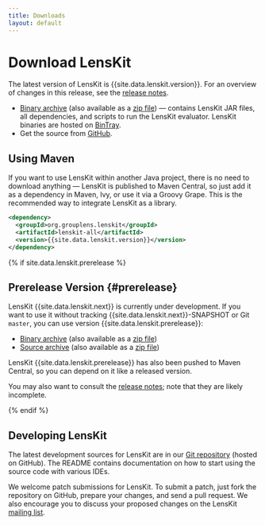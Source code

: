 ```yaml
---
title: Downloads
layout: default
---
```


# Download LensKit

[release notes]: /releases/lenskit-{{site.data.lenskit.version}}.html

The latest version of LensKit is {{site.data.lenskit.version}}.  For an
overview of changes in this release, see the
[release notes][].

[bin.zip]: {{site.data.lenskit.downloadUrl}}/lenskit-{{site.lenskit.version}}.zip
[bin.tgz]: {{site.data.lenskit.downloadUrl}}/lenskit-{{site.lenskit.version}}.tar.gz
[source]: https://github.com/lenskit/lenskit/releases/tag/lenskit-{{site.data.lenskit.version}}
[BinTray]: https://bintray.com/lenskit/lenskit-releases/lenskit/{{site.data.lenskit.version}}/view

- [Binary archive][bin.tgz] (also available as a [zip file][bin.zip]) —
  contains LensKit JAR files, all dependencies, and scripts to run the LensKit
  evaluator.  LensKit binaries are hosted on [BinTray][].
- Get the source from [GitHub][source].

## Using Maven

If you  want to use LensKit  within another Java project,  there is no
need to download anything — LensKit  is published to Maven Central, so
just add  it as a  dependency in  Maven, Ivy, or  use it via  a Groovy
Grape.  This is the recommended way to integrate LensKit as a library.

~~~xml
<dependency>
  <groupId>org.grouplens.lenskit</groupId>
  <artifactId>lenskit-all</artifactId>
  <version>{{site.data.lenskit.version}}</version>
</dependency>
~~~

{% if site.data.lenskit.prerelease %}
## Prerelease Version {#prerelease}

LensKit {{site.data.lenskit.next}} is currently under development.  If you want to use it without tracking {{site.data.lenskit.next}}-SNAPSHOT or Git `master`, you can use version {{site.data.lenskit.prerelease}}:

[beta.bin.zip]: {{site.data.lenskit.downloadUrl}}/lenskit-{{site.data.lenskit.prerelease}}.zip
[beta.bin.tgz]: {{site.data.lenskit.downloadUrl}}/lenskit-{{site.data.lenskit.prerelease}}.tar.gz
[beta.source.zip]: {{site.data.lenskit.downloadUrl}}/lenskit-{{site.data.lenskit.prerelease}}-source.zip
[beta.source.tgz]: {{site.data.lenskit.downloadUrl}}/lenskit-{{site.data.lenskit.prerelease}}-source.tar.gz

- [Binary archive][beta.bin.tgz] (also available as a [zip file][beta.bin.zip])
- [Source archive][beta.source.tgz] (also available as a [zip file][beta.source.zip])

LensKit {{site.data.lenskit.prerelease}} has also been pushed to Maven Central, so you can depend on it like a released version.

You may also want to consult the [release notes](../releases/lenskit-{{site.data.lenskit.next}}); note that they are likely incomplete.

{% endif %}

## Developing LensKit

[GH]: https://github.com/grouplens/lenskit
[ML]: https://wwws.cs.umn.edu/mm-cs/listinfo/lenskit

The latest development sources for LensKit are in our
[Git repository][GH] (hosted on GitHub).  The README contains
documentation on how to start using the source code with various IDEs.

We welcome patch submissions for LensKit. To submit a patch, just fork
the repository on GitHub, prepare your changes, and send a pull
request.  We also encourage you to discuss your proposed changes on the
LensKit [mailing list][ml].
